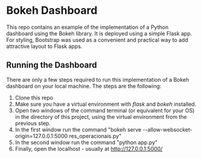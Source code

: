 # Bokeh Dashboard

This repo contains an example of the implementation of a Python dashboard using the Bokeh library. It is deployed using a simple Flask app. For styling, Bootstrap was used as a convenient and practical way to add attractive layout to Flask apps.



## Running the Dashboard

There are only a few steps required to run this implementation of a Bokeh dashboard on your local machine. The steps are the following:

1. Clone this repo
2. Make sure you have a virtual environment with <em>flask</em> and <em>bokeh</em> installed.
2. Open two windows of the command terminal (or equivalent for your OS) in the directory of this project, using the virtual environment from the previous step.
3. In the first window run the command "bokeh serve --allow-websocket-origin=127.0.0.1:5000 res_operacionais.py"
4. In the second window run the command "python app.py"
5. Finally, open the localhost - usually at http://127.0.0.1:5000/



